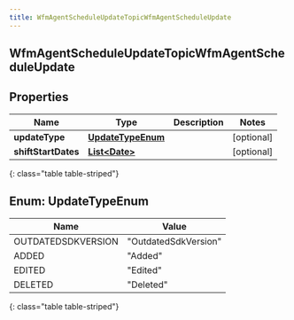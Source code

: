 ```yaml
---
title: WfmAgentScheduleUpdateTopicWfmAgentScheduleUpdate
---
```

## WfmAgentScheduleUpdateTopicWfmAgentScheduleUpdate


## Properties

| Name | Type | Description | Notes |
| ------------ | ------------- | ------------- | ------------- |
| **updateType** | [**UpdateTypeEnum**](#UpdateTypeEnum)<!----> |  |  [optional] |
| **shiftStartDates** | <!----><!---->[**List&lt;Date&gt;**](Date.html)<!----> |  |  [optional] |
{: class="table table-striped"}


<a name="UpdateTypeEnum"></a>

## Enum: UpdateTypeEnum

| Name | Value |
| ---- | ----- |
| OUTDATEDSDKVERSION | &quot;OutdatedSdkVersion&quot; |
| ADDED | &quot;Added&quot; |
| EDITED | &quot;Edited&quot; |
| DELETED | &quot;Deleted&quot; |
{: class="table table-striped"}



